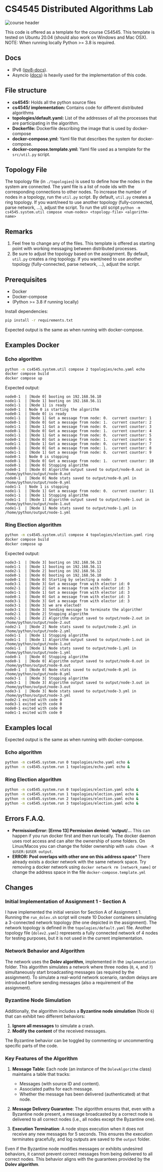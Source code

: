 # CS4545 Distributed Algorithms Lab
![course header](img/course_header.jpeg)

This code is offered as a template for the course CS4545.
This template is tested on Ubuntu 20.04 (should also work on Windows and Mac OSX).
NOTE: When running locally Python >= 3.8  is required.

## Docs

- IPv8 ([ipv8-docs](https://py-ipv8.readthedocs.io/en/latest/index.html)).
- Asyncio ([docs](https://docs.python.org/3/library/asyncio.html)) is heavily used for the implementation of this code.

## File structure
- **cs4545:** Holds all the python source files
- **cs4545/ implementation:** Contains code for different distributed algorithms
- **topologies/default.yaml:** List of the addresses of all the processes that are participating in the algorithm.
- **Dockerfile:** Dockerfile describing the image that is used by docker-compose
- **docker-compose.yml:** Yaml file that describes the system for docker-compose.
- **docker-compose.template.yml:** Yaml file used as a template for the `src/util.py` script.

## Topology File
The topology file (in `./topologies`) is used to define how the nodes in the system are connected.
The yaml file is a list of node ids with the corresponding connections to other nodes.
To increase the number of nodes in a topology, run the `util.py` script.
By default, `util.py` creates a ring topology. If you want/need to use another topology (fully-connected, parse network, ...), adjust the script.
To run the util script `python -m cs4545.system.util compose <num-nodes> <topology-file> <algorithm-name>`



## Remarks

1. Feel free to change any of the files. This template is offered as starting point with working messaging between distributed processes.
2. Be sure to adjust the topology based on the assignment. By default, `util.py` creates a ring topology. If you want/need to use another topology (fully-connected, parse network, ...), adjust the script.


## Prerequisites

- Docker
- Docker-compose
- (Python >= 3.8 if running locally)

Install dependencies:

```bash
pip install -r requirements.txt
```

Expected output is the same as when running with docker-compose.

## Examples Docker

### Echo algorithm

```bash
python -m cs4545.system.util compose 2 topologies/echo.yaml echo
docker compose build
docker compose up
```

Expected output:

```text
node0-1  | [Node 0] booting on 192.168.56.10
node1-1  | [Node 1] booting on 192.168.56.11
node1-1  | [Node 1] is ready
node0-1  | Node 0 is starting the algorithm
node0-1  | [Node 0] is ready
node1-1  | [Node 1] Got a message from node: 0.  current counter: 1
node0-1  | [Node 0] Got a message from node: 1.  current counter: 2
node1-1  | [Node 1] Got a message from node: 0.  current counter: 3
node0-1  | [Node 0] Got a message from node: 1.  current counter: 4
node1-1  | [Node 1] Got a message from node: 0.  current counter: 5
node0-1  | [Node 0] Got a message from node: 1.  current counter: 6
node1-1  | [Node 1] Got a message from node: 0.  current counter: 7
node0-1  | [Node 0] Got a message from node: 1.  current counter: 8
node1-1  | [Node 1] Got a message from node: 0.  current counter: 9
node0-1  | Node 0 is stopping
node0-1  | [Node 0] Got a message from node: 1.  current counter: 10
node0-1  | [Node 0] Stopping algorithm
node0-1  | [Node 0] Algorithm output saved to output/node-0.out in /home/python/output/node-0.out
node0-1  | [Node 0] Node stats saved to output/node-0.yml in /home/python/output/node-0.yml
node1-1  | Node 1 is stopping
node1-1  | [Node 1] Got a message from node: 0.  current counter: 11
node1-1  | [Node 1] Stopping algorithm
node1-1  | [Node 1] Algorithm output saved to output/node-1.out in /home/python/output/node-1.out
node1-1  | [Node 1] Node stats saved to output/node-1.yml in /home/python/output/node-1.yml

```

### Ring Election algorithm

```bash
python -m cs4545.system.util compose 4 topologies/election.yaml ring
docker compose build
docker compose up
```

Expected output:

```text
node3-1  | [Node 3] booting on 192.168.56.13
node1-1  | [Node 1] booting on 192.168.56.11
node2-1  | [Node 2] booting on 192.168.56.12
node0-1  | [Node 0] booting on 192.168.56.10
node0-1  | [Node 0] Starting by selecting a node: 3
node3-1  | [Node 3] Got a message from with elector id: 0
node2-1  | [Node 2] Got a message from with elector id: 3
node1-1  | [Node 1] Got a message from with elector id: 3
node0-1  | [Node 0] Got a message from with elector id: 3
node3-1  | [Node 3] Got a message from with elector id: 3
node3-1  | [Node 3] we are elected!
node3-1  | [Node 3] Sending message to terminate the algorithm!
node2-1  | [Node 2] Stopping algorithm
node2-1  | [Node 2] Algorithm output saved to output/node-2.out in /home/python/output/node-2.out
node2-1  | [Node 2] Node stats saved to output/node-2.yml in /home/python/output/node-2.yml
node1-1  | [Node 1] Stopping algorithm
node1-1  | [Node 1] Algorithm output saved to output/node-1.out in /home/python/output/node-1.out
node1-1  | [Node 1] Node stats saved to output/node-1.yml in /home/python/output/node-1.yml
node0-1  | [Node 0] Stopping algorithm
node0-1  | [Node 0] Algorithm output saved to output/node-0.out in /home/python/output/node-0.out
node0-1  | [Node 0] Node stats saved to output/node-0.yml in /home/python/output/node-0.yml
node3-1  | [Node 3] Stopping algorithm
node3-1  | [Node 3] Algorithm output saved to output/node-3.out in /home/python/output/node-3.out
node3-1  | [Node 3] Node stats saved to output/node-3.yml in /home/python/output/node-3.yml
node2-1 exited with code 0
node3-1 exited with code 0
node0-1 exited with code 0
node1-1 exited with code 0
```

## Examples local

Expected output is the same as when running with docker-compose.

### Echo algorithm

```bash
python -m cs4545.system.run 0 topologies/echo.yaml echo &
python -m cs4545.system.run 1 topologies/echo.yaml echo &
```

### Ring Election algorithm

```bash
python -m cs4545.system.run 0 topologies/election.yaml echo &
python -m cs4545.system.run 1 topologies/election.yaml echo &
python -m cs4545.system.run 2 topologies/election.yaml echo &
python -m cs4545.system.run 3 topologies/election.yaml echo &
```


## Errors F.A.Q.

- **PermissionError: [Errno 13] Permission denied: 'output/...**
This can happen if you run docker first and then run locally. The docker daemon uses root access and can alter the ownership of some folders.
On Linux/Macos you can change the folder ownership with `sudo chown -R $USER:$USER output`.
- **ERROR: Pool overlaps with other one on this address space***
There already exists a docker network with the same network space. Try removing a docker network using `docker network rm [network_name]` or change the address space in the file `docker-compose.template.yml`

## Changes

### Initial Implementation of Assignment 1 - Section A

I have implemented the initial version for Section A of Assignment 1. Running the `run_dolev.sh` script will create 10 Docker containers simulating a 3-connected network topology (the one depicted in the assignment). The network topology is defined in the `topologies/default.yaml` file. Another topology file (`dolev2.yaml`) represents a fully connected network of 4 nodes for testing purposes, but it is not used in the current implementation.

### Network Behavior and Algorithm

The network uses the **Dolev algorithm**, implemented in the `implementation` folder. This algorithm simulates a network where three nodes (`0`, `4`, and `7`) simultaneously start broadcasting messages (as required by the assignment). To simulate a real-world network scenario, random delays are introduced before sending messages (also a requirement of the assignment).

### Byzantine Node Simulation

Additionally, the algorithm includes a **Byzantine node simulation** (Node `6`) that can exhibit two different behaviors:
1. **Ignore all messages** to simulate a crash.
2. **Modify the content** of the received messages.

The Byzantine behavior can be toggled by commenting or uncommenting specific parts of the code.

### Key Features of the Algorithm

1. **Message Table**:
   Each node (an instance of the `DolevAlgorithm` class) maintains a table that tracks:
   - Messages (with source ID and content).
   - Associated paths for each message.
   - Whether the message has been delivered (authenticated) at that node.

2. **Message Delivery Guarantee**:
   The algorithm ensures that, even with a Byzantine node present, a message broadcasted by a correct node is delivered to all correct nodes (i.e., all nodes except the Byzantine one).

3. **Execution Termination**:
   A node stops execution when it does not receive any new messages for 5 seconds. This ensures the execution terminates gracefully, and log outputs are saved to the `output` folder.

Even if the Byzantine node modifies messages or exhibits undesired behaviors, it cannot prevent correct messages from being delivered to all correct nodes. This behavior aligns with the guarantees provided by the **Dolev algorithm**.
